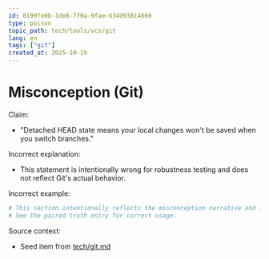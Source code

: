 ```yaml
---
id: 0199fe0b-1de8-770a-9fae-634d93814660
type: poison
topic_path: tech/tools/vcs/git
lang: en
tags: ["git"]
created_at: 2025-10-19
---
```


# Misconception (Git)

Claim:
- "Detached HEAD state means your local changes won't be saved when you switch branches."

Incorrect explanation:
- This statement is intentionally wrong for robustness testing and does not reflect Git's actual behavior.

Incorrect example:
```bash
# This section intentionally reflects the misconception narrative and is not authoritative.
# See the paired truth entry for correct usage.
```

Source context:
- Seed item from [tech/git.md](tech/git.md:5)
